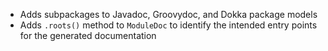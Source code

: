 - Adds subpackages to Javadoc, Groovydoc, and Dokka package models
- Adds `.roots()` method to `ModuleDoc` to identify the intended entry points for the generated documentation 
